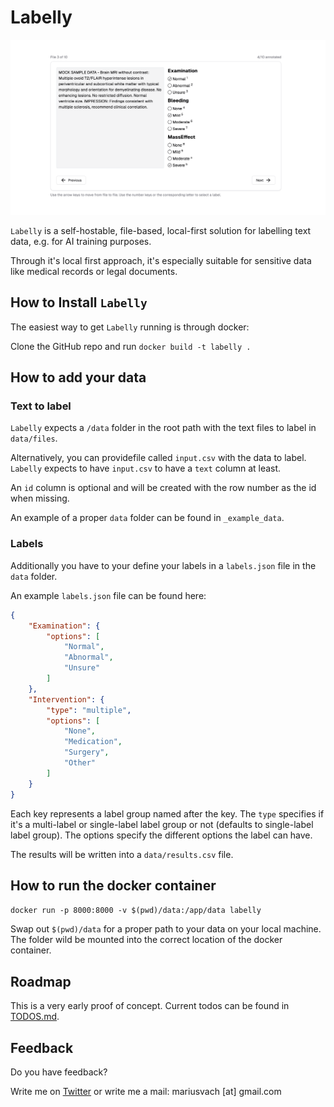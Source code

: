 # Labelly 

![image](/assets/screenshot.png)

`Labelly` is a self-hostable, file-based, local-first solution for labelling text data, e.g. for AI training purposes. 

Through it's local first approach, it's especially suitable for sensitive data like medical records or legal documents.

## How to Install `Labelly`

The easiest way to get `Labelly` running is through docker: 

Clone the GitHub repo and run `docker build -t labelly .`

## How to add your data

### Text to label

`Labelly` expects a `/data` folder in the root path with the text files to label in `data/files`. 

Alternatively, you can providefile called `input.csv` with the data to label. `Labelly` expects to have `input.csv` to have a `text` column at least. 

An `id` column is optional and will be created with the row number as the id when missing. 

An example of a proper `data` folder can be found in `_example_data`.

### Labels

Additionally you have to your define your labels in a `labels.json` file in the `data` folder. 

An example `labels.json` file can be found here: 

```json
{
    "Examination": {
        "options": [
            "Normal",
            "Abnormal",
            "Unsure"
        ]
    },
    "Intervention": {
        "type": "multiple",
        "options": [
            "None",
            "Medication",
            "Surgery",
            "Other"
        ]
    }
}
```

Each key represents a label group named after the key. The `type` specifies if it's a multi-label or single-label label group or not (defaults to single-label label group). The options specify the different options the label can have. 

The results will be written into a `data/results.csv` file. 

## How to run the docker container

`docker run -p 8000:8000 -v $(pwd)/data:/app/data labelly`

Swap out `$(pwd)/data` for a proper path to your data on your local machine. The folder wild be mounted into the correct location of the docker container. 

## Roadmap

This is a very early proof of concept. Current todos can be found in [TODOS.md](/TODOS.md).

## Feedback

Do you have feedback? 

Write me on [Twitter](https://twitter.com/rasmus1610) or write me a mail: mariusvach [at] gmail.com
